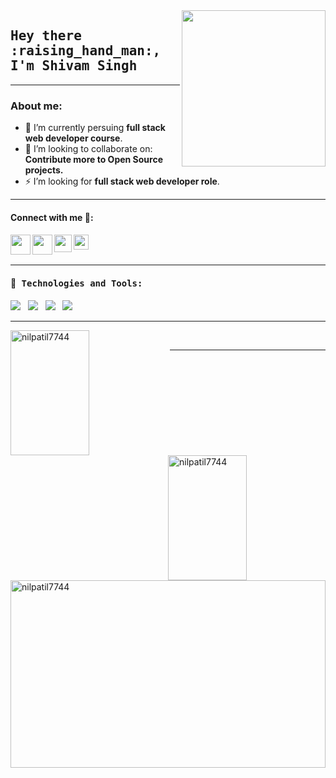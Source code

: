 <img src ="https://media.giphy.com/media/M9gbBd9nbDrOTu1Mqx/giphy.gif" align="right" width="230" height="250" />
<h2><samp><strong>Hey there :raising_hand_man:,	I'm Shivam Singh </strong></samp></h2> 
<hr>
<h3> About me: </h3>

- 🧠 I’m currently persuing **full stack web developer course**.
- 👯 I’m looking to collaborate on: **Contribute more to Open Source projects.**
- ⚡ I’m looking for **full stack web developer role**.

 <hr>

<h4>Connect with me 🏡:<h4>
<p>
   <a href="https://twitter.com/SHIVAMSINGH4458">
    <img align="left" src="https://image.flaticon.com/icons/svg/733/733579.svg" width="32px"  />
  </a>
  <a href="mailto:shivamsingh4458@gmail.com">
    <img align="left" src="https://image.flaticon.com/icons/svg/732/732200.svg" width="32px"  />
  </a>
  <a href="https://https://www.linkedin.com/in/shivamsingh4458/">
    <img align="left" src="https://image.flaticon.com/icons/svg/174/174857.svg" width="28px" />
  </a>
  <a href="https://leetcode.com/shivam-singh-au17/">
    <img align="left" src="https://upload.wikimedia.org/wikipedia/commons/thumb/a/ab/LeetCode_logo_white_no_text.svg/102px-LeetCode_logo_white_no_text.svg.png" width="24px"  />
  </a>
</p>

<br>
<br>


 <hr>
<h4> 🔭<samp> Technologies and Tools:</samp></h4>
<p >
 <img src="https://img.shields.io/badge/html5%20-%23e34f26.svg?&style=for-the-badge&logo=html5&logoColor=white" />&nbsp;&nbsp;
 <img src="https://img.shields.io/badge/css3%20-%231572B6.svg?&style=for-the-badge&logo=css3&logoColor=white" />&nbsp;&nbsp;
 <img src="https://img.shields.io/badge/javascript%20-%23F7DF1.svg?&style=for-the-badge&logo=javascript&logoColor=white" />&nbsp;&nbsp;
 <img src="https://img.shields.io/badge/python%20-%23329993.svg?&style=for-the-badge&logo=python&logoColor=white" />&nbsp;&nbsp;&nbsp;
</p>
<hr>


<p><img align="left" width="50%" height="200px" src="https://github-readme-stats.vercel.app/api/top-langs?username=shivam-singh-au17&show_icons=true&locale=en&layout=compact" alt="nilpatil7744" /></p>

<p>&nbsp;<img align="right" width="50%" height="200px" src="https://github-readme-stats.vercel.app/api?username=shivam-singh-au17&show_icons=true&locale=en" alt="nilpatil7744"  /></p>

<hr>

<p><img align="center" width="100%" height="300px" src="https://github-readme-streak-stats.herokuapp.com/?user=shivam-singh-au17&" alt="nilpatil7744" /></p>
